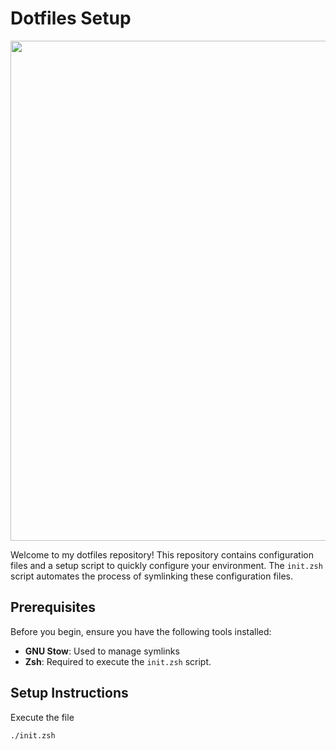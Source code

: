 # Dotfiles Setup
<img src="https://github.com/user-attachments/assets/e36671a0-200c-44ce-a438-fc94b2ecdb53" width=800px >

Welcome to my dotfiles repository! This repository contains configuration files and a setup script to quickly configure your environment. The `init.zsh` script automates the process of symlinking these configuration files.

## Prerequisites

Before you begin, ensure you have the following tools installed:

- **GNU Stow**: Used to manage symlinks
- **Zsh**: Required to execute the `init.zsh` script.

## Setup Instructions

Execute the file 
   ```zsh
   ./init.zsh
